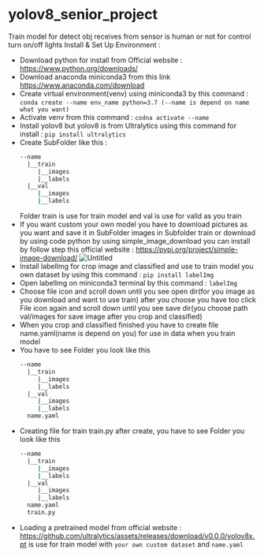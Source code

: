 # yolov8_senior_project
Train model for detect obj receives from sensor is human or not for control turn on/off lights
Install & Set Up Environment : 
  - Download python for install from Official website : https://www.python.org/downloads/ 
  - Download anaconda miniconda3 from this link https://www.anaconda.com/download
  - Create virtual environment(venv) using miniconda3 by this command : ``` conda create --name env_name python=3.7 (--name is depend on name what you want) ```
  - Activate venv from this command : ``` codna activate --name ```
  - Install yolov8 but yolov8 is from Ultralytics using this command for install : ``` pip install ultralytics ```
  - Create SubFolder like this :
    ```bash
    --name
      |__train
         |__images
         |__labels
      |__val
         |__images
         |__labels
    ```
    Folder train is use for train model and val is use for valid as you train
  - If you want custom your own model you have to download pictures as you want and save it in SubFolder images in Subfolder train or download by using code python by using simple_image_download you can install by follow step this official website : https://pypi.org/project/simple-image-download/
  ![Untitled](https://github.com/supaphol170/yolov8_senior_project/assets/124768326/f03cdbf8-6ed1-4d0b-88bf-511c2bba4348)
  - Install labelImg for crop image and classified and use to train model you own dataset by using this command : ``` pip install labelImg ```
  - Open labelImg on miniconda3 terminal by this command : ``` labelImg ```
  - Choose file icon and scroll down until you see open dir(for you image as you download and want to use train) after you choose you have too click File icon again and scroll down until you see save dir(you choose path val/images for save image after you crop and classified)
  - When you crop and classified finished you have to create file name.yaml(name is depend on you) for use in data when you train model
  - You have to see Folder you look like this
    ```bash
    --name
      |__train
         |__images
         |__labels
      |__val
         |__images
         |__labels
      name.yaml
    ```
  - Creating file for train train.py after create, you have to see Folder you look like this
    ```bash
    --name
      |__train
         |__images
         |__labels
      |__val
         |__images
         |__labels
      name.yaml
      train.py
    ```
  - Loading a pretrained model from official website : https://github.com/ultralytics/assets/releases/download/v0.0.0/yolov8x.pt is use for train model with ``` your own custom dataset ``` and ``` name.yaml ```
